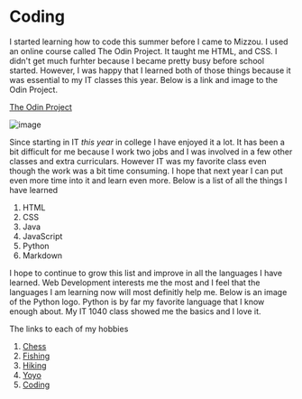 # Coding

I started learning how to code this summer before I came to Mizzou. I used an online course called The Odin Project. It taught me HTML, and CSS. I didn't get much furhter because I became pretty busy before school started. However, I was happy that I learned both of those things because it was essential to my IT classes this year. Below is a link and image to the Odin Project. 

[The Odin Project](https://www.theodinproject.com/)

![image](https://user-images.githubusercontent.com/65063251/119301790-a3ef1300-bc28-11eb-9c1c-dfa46ec33458.png)

Since starting in IT _this year_ in college I have enjoyed it a lot. It has been a bit difficult for me because I work two jobs and I was involved in a few other classes and extra curriculars. However IT was my favorite class even though the work was a bit time consuming. I hope that next year I can put even more time into it and learn even more. Below is a list of all the things I have learned

1. HTML
2. CSS
3. Java
4. JavaScript
5. Python
6. Markdown

I hope to continue to grow this list and improve in all the languages I have learned. Web Development interests me the most and I feel that the languages I am learning now will most definitly help me. Below is an image of the Python logo. Python is by far my favorite language that I know enough about. My IT 1040 class showed me the basics and I love it.

The links to each of my hobbies
1. [Chess](https://github.com/coleblakeman01/Final-Project-IT-1000/blob/main/Chess)
2. [Fishing](https://github.com/coleblakeman01/Final-Project-IT-1000/blob/main/fishing.md)
3. [Hiking](https://github.com/coleblakeman01/Final-Project-IT-1000/blob/main/hiking.md)
4. [Yoyo](https://github.com/coleblakeman01/Final-Project-IT-1000/blob/main/yoyo.md)
5. [Coding](https://github.com/coleblakeman01/Final-Project-IT-1000/blob/main/coding.md)

